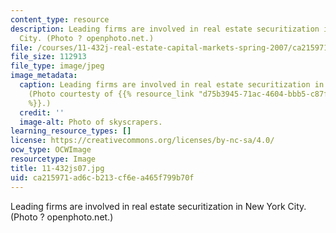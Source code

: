 ```yaml
---
content_type: resource
description: Leading firms are involved in real estate securitization in New York
  City. (Photo ? openphoto.net.)
file: /courses/11-432j-real-estate-capital-markets-spring-2007/ca215971ad6cb213cf6ea465f799b70f_11-432js07.jpg
file_size: 112913
file_type: image/jpeg
image_metadata:
  caption: Leading firms are involved in real estate securitization in New York City.
    (Photo courtesty of {{% resource_link "d75b3945-71ac-4604-bbb5-c87f9dab1c16" "openphoto.net"
    %}}.)
  credit: ''
  image-alt: Photo of skyscrapers.
learning_resource_types: []
license: https://creativecommons.org/licenses/by-nc-sa/4.0/
ocw_type: OCWImage
resourcetype: Image
title: 11-432js07.jpg
uid: ca215971-ad6c-b213-cf6e-a465f799b70f
---
```

Leading firms are involved in real estate securitization in New York City. (Photo ? openphoto.net.)